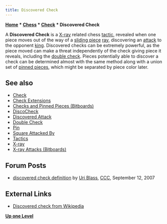 ```yaml
---
title: Discovered Check
---
```

**[Home](Home "Home") * [Chess](Chess "Chess") * [Check](Check "Check") * Discovered Check**

A **Discovered Check** is a [X-ray](X-ray "X-ray") related chess [tactic](Tactics "Tactics"), revealed when one piece moves out of the way of a [sliding piece](Sliding_Pieces "Sliding Pieces") [ray](Rays "Rays"), discovering an [attack](Check "Check") to the opponent [king](King "King"). Discovered checks can be extremely powerful, as the piece moved can make a threat independently of the check giving piece it reveals, including the [double check](Double_Check "Double Check"). Pieces potentially able to discover a check can be determined almost with the same method along with a union set of [pinned pieces](Pin "Pin"), which might be separated by piece color later.

## See also

- [Check](Check "Check")
- [Check Extensions](Check_Extensions "Check Extensions")
- [Checks and Pinned Pieces (Bitboards)](</Checks_and_Pinned_Pieces_(Bitboards)> "Checks and Pinned Pieces (Bitboards)")
- [DiscoCheck](DiscoCheck "DiscoCheck")
- [Discovered Attack](Discovered_Attack "Discovered Attack")
- [Double Check](Double_Check "Double Check")
- [Pin](Pin "Pin")
- [Square Attacked By](Square_Attacked_By "Square Attacked By")
- [Tactics](Tactics "Tactics")
- [X-ray](X-ray "X-ray")
- [X-ray Attacks (Bitboards)](</X-ray_Attacks_(Bitboards)> "X-ray Attacks (Bitboards)")

## Forum Posts

- [discovered check definition](http://www.talkchess.com/forum/viewtopic.php?t=16414) by [Uri Blass](Uri_Blass "Uri Blass"), [CCC](CCC "CCC"), September 12, 2007

## External Links

- [Discovered check from Wikipedia](https://en.wikipedia.org/wiki/Discovered_check)

**[Up one Level](Check "Check")**

